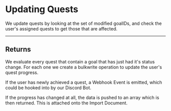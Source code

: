 # Updating Quests

We update quests by looking at the set of modified
goalIDs, and check the user's assigned quests to
get those that are affected.

*****

## Returns

We evaluate every quest that contain a goal that has just had it's status change.
For each one we create a bulkwrite operation to update the user's quest
progress.

If the user has newly achieved a quest, a Webhook Event
is emitted, which could be hooked into by our Discord Bot.

If the progress has changed at all, the data is
pushed to an array which is then returned. This is
attached onto the Import Document.